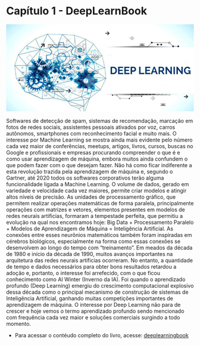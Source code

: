 # Capítulo 1 - DeepLearnBook

![](../img/cap-1.jpg)

Softwares de detecção de spam, sistemas de recomendação, marcação em fotos de redes sociais, assistentes pessoais ativados por voz, carros autônomos, smartphones com reconhecimento facial e muito mais. 
O interesse por Machine Learning se mostra ainda mais evidente pelo número cada vez maior de conferências, meetups, artigos, livros, cursos, buscas no Google e profissionais e empresas procurando compreender o que é e como usar aprendizagem de máquina, embora muitos ainda confundem o que podem fazer com o que desejam fazer. 
Não há como ficar indiferente a esta revolução trazida pela aprendizagem de máquina e, segundo o Gartner, até 2020 todos os softwares corporativos terão alguma funcionalidade ligada a Machine Learning. 
O volume de dados, gerado em variedade e velocidade cada vez maiores, permite criar modelos e atingir altos níveis de precisão. 
As unidades de processamento gráfico, que permitem realizar operações matemáticas de forma paralela, principalmente operações com matrizes e vetores, elementos presentes em modelos de redes neurais artificias, formaram a tempestade perfeita, que permitiu a evolução na qual nos encontramos hoje: Big Data + Processamento Paralelo + Modelos de Aprendizagem de Máquina = Inteligência Artificial. 
As conexões entre esses neurônios matemáticos também foram inspiradas em cérebros biológicos, especialmente na forma como essas conexões se desenvolvem ao longo do tempo com “treinamento”. 
Em meados da década de 1980 e início da década de 1990, muitos avanços importantes na arquitetura das redes neurais artificias ocorreram. 
No entanto, a quantidade de tempo e dados necessários para obter bons resultados retardou a adoção e, portanto, o interesse foi arrefecido, com o que ficou conhecimento como AI Winter (Inverno da IA). 
Foi quando o aprendizado profundo (Deep Learning) emergiu do crescimento computacional explosivo dessa década como o principal mecanismo de construção de sistemas de Inteligência Artificial, ganhando muitas competições importantes de aprendizagem de máquina. 
O interesse por Deep Learning não para de crescer e hoje vemos o termo aprendizado profundo sendo mencionado com frequência cada vez maior e soluções comerciais surgindo a todo momento.

- Para acessar o contéudo completo do livro, acesse: [deeplearningbook](https://www.deeplearningbook.com.br/)